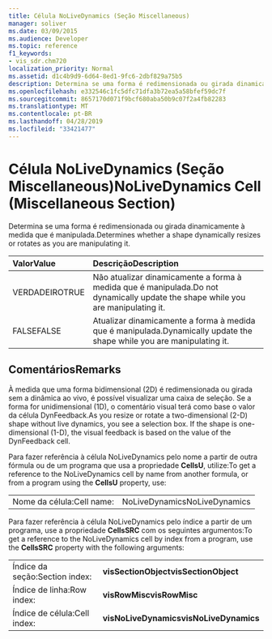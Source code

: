 ```yaml
---
title: Célula NoLiveDynamics (Seção Miscellaneous)
manager: soliver
ms.date: 03/09/2015
ms.audience: Developer
ms.topic: reference
f1_keywords:
- vis_sdr.chm720
localization_priority: Normal
ms.assetid: d1c4b9d9-6d64-8ed1-9fc6-2dbf829a75b5
description: Determina se uma forma é redimensionada ou girada dinamicamente à medida que é manipulada.
ms.openlocfilehash: e332546c1fc5dfc71dfa3b72ea5a58bfef59dc7f
ms.sourcegitcommit: 8657170d071f9bcf680aba50b9c07f2a4fb82283
ms.translationtype: MT
ms.contentlocale: pt-BR
ms.lasthandoff: 04/28/2019
ms.locfileid: "33421477"
---
```

# <a name="nolivedynamics-cell-miscellaneous-section"></a><span data-ttu-id="5a609-103">Célula NoLiveDynamics (Seção Miscellaneous)</span><span class="sxs-lookup"><span data-stu-id="5a609-103">NoLiveDynamics Cell (Miscellaneous Section)</span></span>

<span data-ttu-id="5a609-104">Determina se uma forma é redimensionada ou girada dinamicamente à medida que é manipulada.</span><span class="sxs-lookup"><span data-stu-id="5a609-104">Determines whether a shape dynamically resizes or rotates as you are manipulating it.</span></span>
  
|<span data-ttu-id="5a609-105">**Valor**</span><span class="sxs-lookup"><span data-stu-id="5a609-105">**Value**</span></span>|<span data-ttu-id="5a609-106">**Descrição**</span><span class="sxs-lookup"><span data-stu-id="5a609-106">**Description**</span></span>|
|:-----|:-----|
| <span data-ttu-id="5a609-107">VERDADEIRO</span><span class="sxs-lookup"><span data-stu-id="5a609-107">TRUE</span></span>  <br/> | <span data-ttu-id="5a609-108">Não atualizar dinamicamente a forma à medida que é manipulada.</span><span class="sxs-lookup"><span data-stu-id="5a609-108">Do not dynamically update the shape while you are manipulating it.</span></span>  <br/> |
| <span data-ttu-id="5a609-109">FALSE</span><span class="sxs-lookup"><span data-stu-id="5a609-109">FALSE</span></span>  <br/> | <span data-ttu-id="5a609-110">Atualizar dinamicamente a forma à medida que é manipulada.</span><span class="sxs-lookup"><span data-stu-id="5a609-110">Dynamically update the shape while you are manipulating it.</span></span>  <br/> |
   
## <a name="remarks"></a><span data-ttu-id="5a609-111">Comentários</span><span class="sxs-lookup"><span data-stu-id="5a609-111">Remarks</span></span>

<span data-ttu-id="5a609-p101">À medida que uma forma bidimensional (2D) é redimensionada ou girada sem a dinâmica ao vivo, é possível visualizar uma caixa de seleção. Se a forma for unidimensional (1D), o comentário visual terá como base o valor da célula DynFeedback.</span><span class="sxs-lookup"><span data-stu-id="5a609-p101">As you resize or rotate a two-dimensional (2-D) shape without live dynamics, you see a selection box. If the shape is one-dimensional (1-D), the visual feedback is based on the value of the DynFeedback cell.</span></span>
  
<span data-ttu-id="5a609-114">Para fazer referência à célula NoLiveDynamics pelo nome a partir de outra fórmula ou de um programa que usa a propriedade **CellsU**, utilize:</span><span class="sxs-lookup"><span data-stu-id="5a609-114">To get a reference to the NoLiveDynamics cell by name from another formula, or from a program using the **CellsU** property, use:</span></span> 
  
|||
|:-----|:-----|
| <span data-ttu-id="5a609-115">Nome da célula:</span><span class="sxs-lookup"><span data-stu-id="5a609-115">Cell name:</span></span>  <br/> | <span data-ttu-id="5a609-116">NoLiveDynamics</span><span class="sxs-lookup"><span data-stu-id="5a609-116">NoLiveDynamics</span></span>  <br/> |
   
<span data-ttu-id="5a609-117">Para fazer referência à célula NoLiveDynamics pelo índice a partir de um programa, use a propriedade **CellsSRC** com os seguintes argumentos:</span><span class="sxs-lookup"><span data-stu-id="5a609-117">To get a reference to the NoLiveDynamics cell by index from a program, use the **CellsSRC** property with the following arguments:</span></span> 
  
|||
|:-----|:-----|
| <span data-ttu-id="5a609-118">Índice da seção:</span><span class="sxs-lookup"><span data-stu-id="5a609-118">Section index:</span></span>  <br/> |<span data-ttu-id="5a609-119">**visSectionObject**</span><span class="sxs-lookup"><span data-stu-id="5a609-119">**visSectionObject**</span></span> <br/> |
| <span data-ttu-id="5a609-120">Índice de linha:</span><span class="sxs-lookup"><span data-stu-id="5a609-120">Row index:</span></span>  <br/> |<span data-ttu-id="5a609-121">**visRowMisc**</span><span class="sxs-lookup"><span data-stu-id="5a609-121">**visRowMisc**</span></span> <br/> |
| <span data-ttu-id="5a609-122">Índice de célula:</span><span class="sxs-lookup"><span data-stu-id="5a609-122">Cell index:</span></span>  <br/> |<span data-ttu-id="5a609-123">**visNoLiveDynamics**</span><span class="sxs-lookup"><span data-stu-id="5a609-123">**visNoLiveDynamics**</span></span> <br/> |
   


